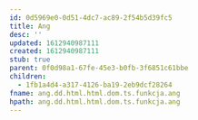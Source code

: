 ```yaml
---
id: 0d5969e0-0d51-4dc7-ac89-2f54b5d39fc5
title: Ang
desc: ''
updated: 1612940987111
created: 1612940987111
stub: true
parent: 0f0d98a1-67fe-45e3-b0fb-3f6851c61bbe
children:
  - 1fb1a4d4-a317-4126-ba19-2eb9dcf28264
fname: ang.dd.html.html.dom.ts.funkcja.ang
hpath: ang.dd.html.html.dom.ts.funkcja.ang
---
```



